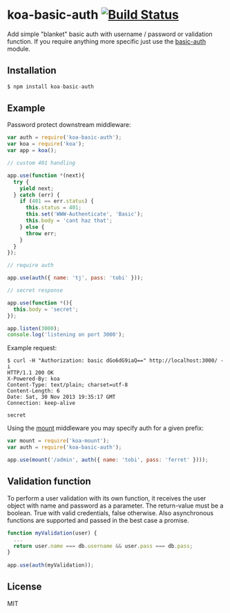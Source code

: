 # koa-basic-auth [![Build Status](https://travis-ci.org/koajs/basic-auth.png)](https://travis-ci.org/koajs/basic-auth)

  Add simple "blanket" basic auth with username / password or validation function. If you require
  anything more specific just use the [basic-auth](https://github.com/visionmedia/node-basic-auth) module.

## Installation

```js
$ npm install koa-basic-auth
```

## Example

  Password protect downstream middleware:

```js
var auth = require('koa-basic-auth');
var koa = require('koa');
var app = koa();

// custom 401 handling

app.use(function *(next){
  try {
    yield next;
  } catch (err) {
    if (401 == err.status) {
      this.status = 401;
      this.set('WWW-Authenticate', 'Basic');
      this.body = 'cant haz that';
    } else {
      throw err;
    }
  }
});

// require auth

app.use(auth({ name: 'tj', pass: 'tobi' }));

// secret response

app.use(function *(){
  this.body = 'secret';
});

app.listen(3000);
console.log('listening on port 3000');
```

  Example request:

```
$ curl -H "Authorization: basic dGo6dG9iaQ==" http://localhost:3000/ -i
HTTP/1.1 200 OK
X-Powered-By: koa
Content-Type: text/plain; charset=utf-8
Content-Length: 6
Date: Sat, 30 Nov 2013 19:35:17 GMT
Connection: keep-alive

secret
```

 Using the [mount](https://github.com/koajs/mount) middleware you may specify auth for a given prefix:

```js
var mount = require('koa-mount');
var auth = require('koa-basic-auth');

app.use(mount('/admin', auth({ name: 'tobi', pass: 'ferret' })));
```
## Validation function
To perform a user validation with its own function, it receives the user object with name and password as a parameter. The return-value must be a boolean. True with valid credentials, false otherwise.
Also asynchronous functions are supported and passed in the best case a promise.

```js
function myValidation(user) {
  ...
  return user.name === db.username && user.pass === db.pass; 
}
  
app.use(auth(myValidation));
```

## License

  MIT
